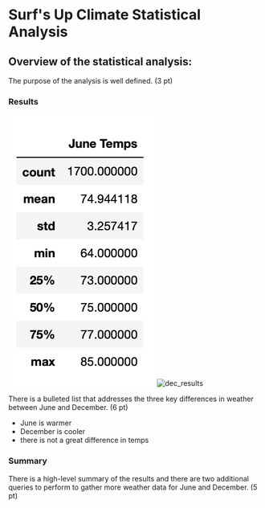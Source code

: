 # Surf's Up Climate Statistical Analysis


## Overview of the statistical analysis:

The purpose of the analysis is well defined. (3 pt)


### Results

![june_results](readme_resources/june_temps.png)
![dec_results](readme_resources/dec_results.png)

There is a bulleted list that addresses the three key differences in weather between June and December. (6 pt)
* June is warmer
* December is cooler
* there is not a great difference in temps


### Summary

There is a high-level summary of the results and there are two additional queries to perform to gather more weather data for June and December. (5 pt)

